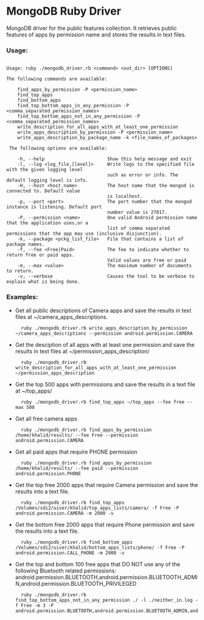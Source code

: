 # MongoDB Ruby Driver
MongoDB driver for the public features collection. It retrieves public features of apps by permission name and stores the results in text files.
### Usage:

```

Usage: ruby ./mongodb_driver.rb <command> <out_dir> [OPTIONS]

The following commands are available:

    find_apps_by_permission -P <permission_name>
    find_top_apps
    find_bottom_apps
    find_top_bottom_apps_in_any_permission -P <comma_separated_permission_names>
    find_top_bottom_apps_not_in_any_permission -P <comma_separated_permission_names>
    write_description_for_all_apps_with_at_least_one_permission
    write_apps_description_by_permission -P <permission_name>
    write_apps_description_by_package_name -k <file_names_of_packages>

 The following options are available:

    -h, --help                       Show this help message and exit
    -l, --log <log_file,[level]>     Write logs to the specified file with the given logging level
                                     such as error or info. The default logging level is info.
    -H, --host <host_name>           The host name that the mongod is connected to. Default value
                                     is localhost.
    -p, --port <port>                The port number that the mongod instance is listening. Default port
                                     number value is 27017.
    -P, --permission <name>          One valid Android permission name that the application uses,or a
                                     list of comma separated permissions that the app may use (inclusive disjunction).
    -k, --package <pckg_list_file>   File that contains a list of package names.
    -f, --fee <Free|Paid>            The fee to indicate whether to return free or paid apps.
                                     Valid values are free or paid
    -m, --max <value>                The maximum number of documents to return.
    -v, --verbose                    Causes the tool to be verbose to explain what is being done.

```

### Examples:

- Get all public descriptions of Camera apps and save the results in text files at ~/camera_apps_descriptions.

        ruby ./mongodb_driver.rb write_apps_description_by_permission ~/camera_apps_descriptions --permission android.permission.CAMERA

- Get the desciption of all apps with at least one permission and save the results in text files at ~/permission_apps_description/

        ruby ./mongodb_driver.rb write_description_for_all_apps_with_at_least_one_permission ~/permission_apps_description

- Get the top 500 apps with permissions and save the results in a text file at ~/top_apps/

        ruby ./mongodb_driver.rb find_top_apps ~/top_apps --fee free --max 500
		
- Get all free camera apps
    
	    ruby ./mongodb_driver.rb find_apps_by_permission /home/khalid/results/ --fee Free --permission android.permission.CAMERA

- Get all paid apps that require PHONE permission

	    ruby ./mongodb_driver.rb find_apps_by_permission /home/khalid/results/ --fee paid --permission android.permission.PHONE

- Get the top free 2000 apps that require Camera permission and save the results into a text file.

        ruby ./mongodb_driver.rb find_top_apps /Volumes/sdi2/uiver/khalid/top_apps_lists/camera/ -f Free -P android.permission.CAMERA -m 2000 -v

- Get the bottom free 2000 apps that require Phone permission and save the results into a text file.
      
        ruby ./mongodb_driver.rb find_bottom_apps /Volumes/sdi2/uiver/khalid/bottom_apps_lists/phone/ -f Free -P android.permission.CALL_PHONE -m 2000 -v

- Get the top and bottom 100 free apps that DO NOT use any of the following Bluetooth related permissions: android.permission.BLUETOOTH,android.permission.BLUETOOTH_ADMIN,android.permission.BLUETOOTH_PRIVILEGED

        ruby ./mongodb_driver.rb find_top_bottom_apps_not_in_any_permission ./ -l ./neither_in.log -f Free -m 3 -P android.permission.BLUETOOTH,android.permission.BLUETOOTH_ADMIN,android.permission.BLUETOOTH_PRIVILEGED

